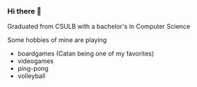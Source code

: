 ### Hi there 👋

Graduated from CSULB with a bachelor's in Computer Science

Some hobbies of mine are playing 
  - boardgames (Catan being one of my favorites) 
  - videogames
  - ping-pong
  - volleyball
